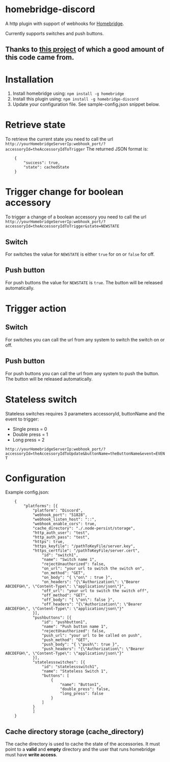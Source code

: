 # homebridge-discord
A http plugin with support of webhooks for [Homebridge](https://github.com/homebridge/homebridge).

Currently supports switches and push buttons.

## Thanks to [this project](https://github.com/benzman81/homebridge-http-webhooks) of which a good amount of this code came from.

# Installation
1. Install homebridge using: `npm install -g homebridge`
2. Install this plugin using: `npm install -g homebridge-discord`
3. Update your configuration file. See sample-config.json snippet below.

# Retrieve state
To retrieve the current state you need to call the url `http://yourHomebridgeServerIp:webhook_port/?accessoryId=theAccessoryIdToTrigger`
The returned JSON format is:
```
    {
        "success": true,
        "state": cachedState
    }
```

# Trigger change for boolean accessory
To trigger a change of a boolean accessory you need to call the url `http://yourHomebridgeServerIp:webhook_port/?accessoryId=theAccessoryIdToTrigger&state=NEWSTATE`

## Switch
For switches the value for `NEWSTATE` is either `true` for on or `false` for off.

## Push button
For push buttons the value for `NEWSTATE` is `true`. The button will be released automatically.

# Trigger action

## Switch
For switches you can call the url from any system to switch the switch on or off.

## Push button
For push buttons you can call the url from any system to push the button. The button will be released automatically.

# Stateless switch
Stateless switches requires 3 parameters accessoryId, buttonName and the event to trigger:
* Single press = 0
* Double press = 1
* Long press = 2

`http://yourHomebridgeServerIp:webhook_port/?accessoryId=theAccessoryIdToUpdate&buttonName=theButtonName&event=EVENT`

# Configuration
Example config.json:
```
    {
    	"platforms": [{
    		"platform": "Discord",
    		"webhook_port": "51828",
    		"webhook_listen_host": "::",
    		"webhook_enable_cors": true, 
    		"cache_directory": "./.node-persist/storage", 
    		"http_auth_user": "test", 
    		"http_auth_pass": "test", 
    		"https": true, 
    		"https_keyfile": "/pathToKeyFile/server.key", 
    		"https_certfile": "/pathToKeyFile/server.cert", 
    			"id": "switch1",
    			"name": "Switch name 1",
    			"rejectUnauthorized": false, 
    			"on_url": "your url to switch the switch on", 
    			"on_method": "GET",
    			"on_body": "{ \"on\" : true }",
    			"on_headers": "{\"Authorization\": \"Bearer ABCDEFGH\", \"Content-Type\": \"application/json\"}", 
    			"off_url": "your url to switch the switch off", 
    			"off_method": "GET", 
    			"off_body": "{ \"on\": false }", 
    			"off_headers": "{\"Authorization\": \"Bearer ABCDEFGH\", \"Content-Type\": \"application/json\"}" 
    		}],
    		"pushbuttons": [{
    			"id": "pushbutton1",
    			"name": "Push button name 1",
    			"rejectUnauthorized": false,
    			"push_url": "your url to be called on push", 
    			"push_method": "GET", 
    			"push_body": "{ \"push\": true }",
    			"push_headers": "{\"Authorization\": \"Bearer ABCDEFGH\", \"Content-Type\": \"application/json\"}" 
    		}],
    		"statelessswitches": [{
    			"id": "statelessswitch1",
    			"name": "Stateless Switch 1",
    			"buttons": [ 
    				{
    					"name": "Button1", 
    					"double_press": false,
    					"long_press": false
    				}
    			]
    		}
            ]
    }
```

## Cache directory storage (cache_directory)
The cache directory is used to cache the state of the accessories. It must point to a **valid** and **empty** directory and the user that runs homebridge must have **write access**.

